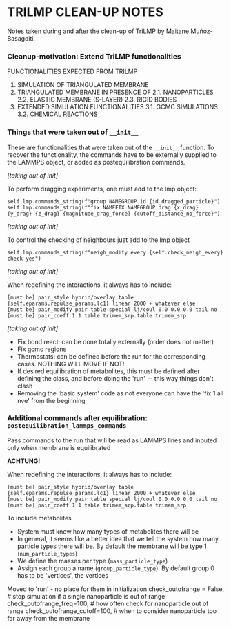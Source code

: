# TRILMP CLEAN-UP NOTES

Notes taken during and after the clean-up of TriLMP by Maitane Muñoz-Basagoiti.

### Cleanup-motivation: Extend TriLMP functionalities
FUNCTIONALITIES EXPECTED FROM TRILMP

1. SIMULATION OF TRIANGULATED MEMBRANE
2. TRIANGULATED MEMBRANE IN PRESENCE OF
  2.1. NANOPARTICLES
  2.2. ELASTIC MEMBRANE (S-LAYER)
  2.3. RIGID BODIES
3. EXTENDED SIMULATION FUNCTIONALITIES
  3.1. GCMC SIMULATIONS
  3.2. CHEMICAL REACTIONS

### Things that were taken out of ```__init__```

These are functionalities that were taken out of the ```__init__``` function. To recover the functionality, the commands have to be externally supplied to the LAMMPS object, or added as postequilibration commands.

*[taking out of init]* 

To perform dragging experiments, one must add to the lmp object:

```
self.lmp.commands_string(f"group NAMEGROUP id {id_dragged_particle}")
self.lmp.commands_string(f"fix NAMEFIX NAMEGROUP drag {x_drag} {y_drag} {z_drag} {magnitude_drag_force} {cutoff_distance_no_force}")
```

*[taking out of init]* 

To control the checking of neighbours just add to the lmp object

```
self.lmp.commands_string(f"neigh_modify every {self.check_neigh_every} check yes")
```

*[taking out of init]* 

When redefining the interactions, it always has to include:

```
[must be] pair_style hybrid/overlay table {self.eparams.repulse_params.lc1} linear 2000 + whatever else
[must be] pair_modify pair table special lj/coul 0.0 0.0 0.0 tail no
[must be] pair_coeff 1 1 table trimem_srp.table trimem_srp
```

*[taking out of init]*
- Fix bond react: can be done totally externally (order does not matter)
- Fix gcmc regions
- Thermostats: can be defined before the run for the corresponding cases. NOTHING WILL MOVE IF NOT!
- If desired equilibration of metabolites, this must be defined after defining the class, and before doing the 'run' -- this way things don't clash
- Removing the 'basic system' code as not everyone can have the 'fix 1 all nve' from the beginning

### Additional commands after equilibration: ```postequilibration_lammps_commands```
Pass commands to the run that will be read as LAMMPS lines and inputed only when membrane is equilibrated

**ACHTUNG!**

When redefining the interactions, it always has to include:

```
[must be] pair_style hybrid/overlay table {self.eparams.repulse_params.lc1} linear 2000 + whatever else
[must be] pair_modify pair table special lj/coul 0.0 0.0 0.0 tail no
[must be] pair_coeff 1 1 table trimem_srp.table trimem_srp
```

To include metabolites
- System must know how many types of metabolites there will be
- In general, it seems like a better idea that we tell the system how many particle types there will be. By default the membrane will be type 1 (```num_particle_types```)
- We define the masses per type (```mass_particle_type```)
- Assign each group a name (```group_particle_type```). By default group 0 has to be 'vertices', the vertices

Moved to 'run' - no place for them in initialization
check_outofrange = False,      # stop simulation if a single nanoparticle is out of range
check_outofrange_freq=100,     # how often check for nanoparticle out of range
check_outofrange_cutoff=100,   # when to consider nanoparticle too far away from the membrane


